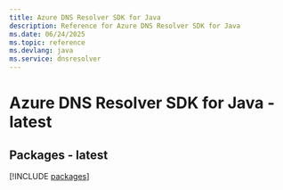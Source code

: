 ```yaml
---
title: Azure DNS Resolver SDK for Java
description: Reference for Azure DNS Resolver SDK for Java
ms.date: 06/24/2025
ms.topic: reference
ms.devlang: java
ms.service: dnsresolver
---
```

# Azure DNS Resolver SDK for Java - latest
## Packages - latest
[!INCLUDE [packages](dns-resolver-index.md)]